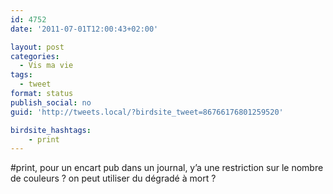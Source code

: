 ```yaml
---
id: 4752
date: '2011-07-01T12:00:43+02:00'

layout: post
categories:
  - Vis ma vie
tags:
  - tweet
format: status
publish_social: no
guid: 'http://tweets.local/?birdsite_tweet=86766176801259520'

birdsite_hashtags:
    - print
---
```


\#print, pour un encart pub dans un journal, y’a une restriction sur le nombre de couleurs ? on peut utiliser du dégradé à mort ?